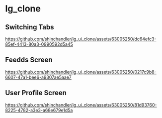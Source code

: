 # Ig_clone

## Switching Tabs

https://github.com/shinchandler/ig_ui_clone/assets/63005250/dc64efc3-85ef-4413-80a3-0990592d5a45

## Feedds Screen

https://github.com/shinchandler/ig_ui_clone/assets/63005250/0217c9b8-6607-47a1-bee6-a9307ae5aae7

## User Profile Screen

https://github.com/shinchandler/ig_ui_clone/assets/63005250/81d93760-8225-4782-a3e3-a68e679e1d5a












